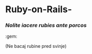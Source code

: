 # Ruby-on-Rails-

<h3><em>Nolite iacere rubies ante porcos</em></h3> :gem:	
<p>(Ne bacaj rubine pred svinje)</p>
